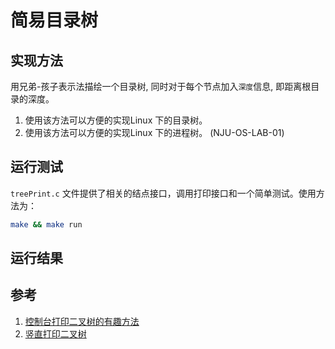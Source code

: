 # 简易目录树

## 实现方法

用兄弟-孩子表示法描绘一个目录树, 同时对于每个节点加入`深度`信息, 即距离根目录的深度。

1. 使用该方法可以方便的实现Linux 下的目录树。
2. 使用该方法可以方便的实现Linux 下的进程树。 (NJU-OS-LAB-01)

## 运行测试

`treePrint.c` 文件提供了相关的结点接口，调用打印接口和一个简单测试。使用方法为：

```bash
make && make run
```

## 运行结果

## 参考

1. [控制台打印二叉树的有趣方法](https://stackoverflow.com/questions/801740/c-how-to-draw-a-binary-tree-to-the-console)
2. [竖直打印二叉树](http://tieba.baidu.com/p/2860225921)